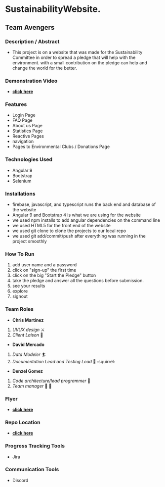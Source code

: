 
# SustainabilityWebsite.

## Team Avengers

### Description / Abstract
  - This project is on a website that was made for the Sustainability Committee in order to spread a pledge that 
    will help with the environment. with a small contribution on the pledge can help and change the world for the
    better.
    
### Demonstration Video
 - [**click here**](https://www.youtube.com/watch?v=VRr0vG4C6y8&feature=youtu.be)
 
### Features
- Login Page
- FAQ Page
- About us Page
- Statistics Page
- Reactive Pages
- navigation 
- Pages to Environmental Clubs / Donations Page

### Technologies Used
 - Angular 9
 - Bootstrap
 - Selenium
 
### Installations
- firebase, javascript, and typescript runs the back end and database of the website
- Angular 9 and Bootstrap 4 is what we are using for the website
- we used npm installs to add angular dependencies on the command line
- we used HTML5 for the front end of the website
- we used git clone to clone the projects to our local repo
- we used git add/commit/push after everything was running in the project smoothly 

### How To Run
1. add user name and a password
2. click on "sign-up" the first time
3. click on the big "Start the Pledge" button
4. take the pledge and answer all the questions before submission.
5. see your results
6. explore
7. signout

### Team Roles  
* **Chris Martinez**
1. _UI/UX design_ :crossed_swords:
2. _Client Laison_ :tokyo_tower:

* **David Mercado**
1. _Data Modeler_ :surfer:
2. _Documentation Lead and Testing Lead_ :bookmark_tabs: :squirrel:

* **Denzel Gomez**
1. _Code architecture/lead programmer_ :hammer: 
2. _Team manager_ :santa: :gift:

### Flyer
- [**click here**](https://d1b10bmlvqabco.cloudfront.net/attach/k508k7w18w11xp/jqk0qn8fcs075r/k98q7cevb540/UntitledArtwork_1.pdf)

###  Repo Location
  - [**click here**](https://github.com/GGC-SD/SustainabilityWebsite)

###  Progress Tracking Tools
  - Jira

###   Communication Tools
  - Discord
